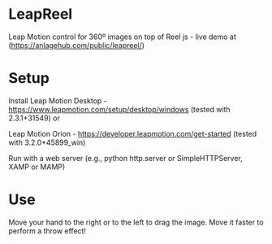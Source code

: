 # LeapReel
Leap Motion control for 360º images on top of Reel js - live demo at (https://anlagehub.com/public/leapreel/)

# Setup
Install Leap Motion Desktop - https://www.leapmotion.com/setup/desktop/windows (tested with 2.3.1+31549) or

Leap Motion Orion - https://developer.leapmotion.com/get-started (tested with 3.2.0+45899_win)

Run with a web server (e.g., python http.server or SimpleHTTPServer, XAMP or MAMP)

# Use
Move your hand to the right or to the left to drag the image. Move it faster to perform a throw effect!
